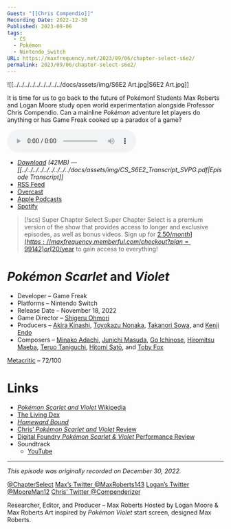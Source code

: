 ```yaml
---
Guest: "[[Chris Compendio]]"
Recording Date: 2022-12-30
Published: 2023-09-06
tags:
  - CS
  - Pokémon
  - Nintendo_Switch
URL: https://maxfrequency.net/2023/09/06/chapter-select-s6e2/
permalink: 2023/09/06/chapter-select-s6e2/
---
```

![[../../../../../../../../../docs/assets/img/S6E2 Art.jpg|S6E2 Art.jpg]]

It is time for us to go back to the future of Pokémon! Students Max Roberts and Logan Moore study open world experimentation alongside Professor Chris Compendio. Can a mainline *Pokémon* adventure let players do anything or has Game Freak cooked up a paradox of a game?

<audio controls>
  <source src="https://traffic.libsyn.com/chapterselectpod/CS_S6E2_Final.mp3">
</audio>

- *[Download](https://traffic.libsyn.com/chapterselectpod/CS_S6E2_Final.mp3) (42MB)  — [[../../../../../../../../../docs/assets/img/CS_S6E2_Transcript_SVPG.pdf|Episode Transcript]]*
- [RSS Feed](https://chapterselectpod.libsyn.com/rss)
- [Overcast](https://overcast.fm/itunes1568777352/chapter-select)
- [Apple Podcasts](https://podcasts.apple.com/us/podcast/chapter-select/id1568777352)
- [Spotify](https://open.spotify.com/show/4f1TLZXbwtSX7uHROe9KlS)

> [!scs] Super Chapter Select
> Super Chapter Select is a premium version of the show that provides access to longer and exclusive episodes, as well as bonus videos. Sign up for [$2.50/month](https://maxfrequency.memberful.com/checkout?plan=99142) or [$20/year](https://maxfrequency.memberful.com/checkout?plan=76115) to gain access to everything!

# *Pokémon Scarlet* and *Violet*

- Developer – Game Freak
- Platforms – Nintendo Switch
- Release Date – November 18, 2022
- Game Director – [Shigeru Ohmori](https://en.wikipedia.org/wiki/Shigeru_Ohmori)
- Producers – [Akira Kinashi](https://nintendo.fandom.com/wiki/Akira_Kinashi), [Toyokazu Nonaka](https://nintendo.fandom.com/wiki/Toyokazu_Nonaka), [Takanori Sowa](https://www.linkedin.com/in/takanori-sowa-08587286/?originalSubdomain=jp), and [Kenji Endo](https://www.linkedin.com/in/kenji-endo-81b30917a/?originalSubdomain=jp)
- Composers – [Minako Adachi](https://bulbapedia.bulbagarden.net/wiki/Minako_Adachi), [Junichi Masuda](https://en.wikipedia.org/wiki/Junichi_Masuda), [Go Ichinose](https://bulbapedia.bulbagarden.net/wiki/Gō_Ichinose), [Hiromitsu Maeba](https://vgmdb.net/artist/15864), [Teruo Taniguchi](https://www.mobygames.com/developer/sheet/view/developerId,413858/), [Hitomi Satō](https://bulbapedia.bulbagarden.net/wiki/Hitomi_Satō), and [Toby Fox](https://en.wikipedia.org/wiki/Toby_Fox)

[Metacritic](https://www.metacritic.com/game/switch/pokemon-violet) – 72/100
# Links

- [*Pokémon Scarlet and Violet* Wikipedia](https://en.wikipedia.org/wiki/Pokémon_Scarlet_and_Violet)
- [The Living Dex](https://bulbapedia.bulbagarden.net/wiki/Living_Pokédex)
- *[Homeward Bound](https://en.wikipedia.org/wiki/Homeward_Bound:_The_Incredible_Journey)*
- [Chris’ *Pokémon Scarlet and Violet* Review](https://www.gamepur.com/reviews/pokemon-scarlet-and-violet-review)
- [Digital Foundry *Pokémon Scarlet & Violet* Performance Review](https://youtu.be/pBZqt7D24Zc)
- Soundtrack
	- [YouTube](https://youtube.com/playlist?list=PLjJC3hyewH5DmdqmQb4k30kUwr2Svbc0a)

---
*This episode was originally recorded on December 30, 2022.*

[@ChapterSelect](https://www.twitter.com/chapterselect)
[Max’s Twitter @MaxRoberts143](https://www.twitter.com/maxroberts143)
[Logan’s Twitter @MooreMan12](https://www.twitter.com/mooreman12)
[Chris’ Twitter @Compenderizer](https://twitter.com/Compenderizer)

Researcher, Editor, and Producer – Max Roberts
Hosted by Logan Moore & Max Roberts
Art inspired by *Pokémon Violet* start screen, designed Max Roberts.